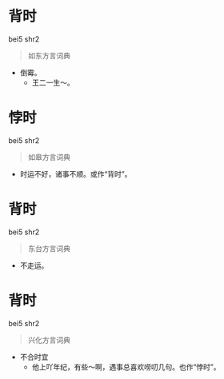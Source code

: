 # 背时
bei5 shr2
> 如东方言词典
- 倒霉。
  - 王二一生～。

# 悖时
bei5 shr2
> 如皋方言词典
- 时运不好，诸事不顺。或作“背时”。

# 背时
bei5 shr2
> 东台方言词典
- 不走运。

# 背时
bei5 shr2
> 兴化方言词典
- 不合时宜
  - 他上吖年纪，有些～啊，遇事总喜欢唠叨几句。也作“悖时”。
